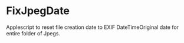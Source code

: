 # FixJpegDate
Applescript to reset file creation date to EXIF DateTimeOriginal date for entire folder of Jpegs.
